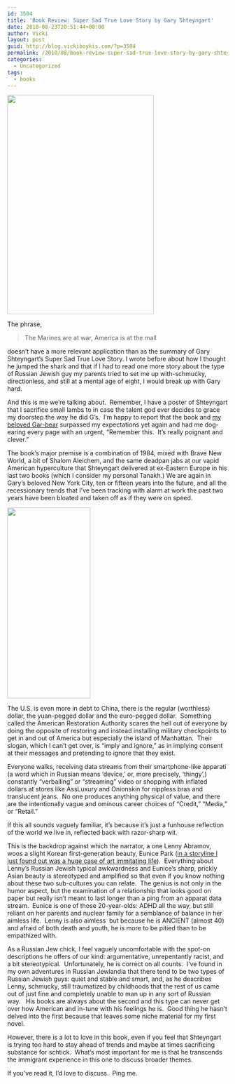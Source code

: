 ```yaml
---
id: 3504
title: 'Book Review: Super Sad True Love Story by Gary Shteyngart'
date: 2010-08-23T20:51:44+00:00
author: Vicki
layout: post
guid: http://blog.vickiboykis.com/?p=3504
permalink: /2010/08/book-review-super-sad-true-love-story-by-gary-shteyngart/
categories:
  - Uncategorized
tags:
  - books
---
```

[<img class="aligncenter size-full wp-image-3510" title="super_sad_true_love_story.large" src="http://blog.vickiboykis.com/wp-content/uploads/2010/08/super_sad_true_love_story.large_.jpg" alt="" width="335" height="500" />](http://blog.vickiboykis.com/wp-content/uploads/2010/08/super_sad_true_love_story.large_.jpg)

The phrase,

> The Marines are at war, America is at the mall

doesn&#8217;t have a more relevant application than as the summary of Gary Shteyngart&#8217;s Super Sad True Love Story. I wrote before about how I thought he jumped the shark and that if I had to read one more story about the type of Russian Jewish guy my parents tried to set me up with-schmucky, directionless, and still at a mental age of eight, I would break up with Gary hard.

And this is me we&#8217;re talking about.  Remember, I have a poster of Shteyngart that I sacrifice small lambs to in case the talent god ever decides to grace my doorstep the way he did G&#8217;s.  I&#8217;m happy to report that the book and [my beloved Gar-bear](http://blog.vickiboykis.com/2010/07/28/gary-shteyngart-kind-of-acknowledges-me-on-facebook/) surpassed my expectations yet again and had me dog-earing every page with an urgent, &#8220;Remember this.  It&#8217;s really poignant and clever.&#8221;

The book&#8217;s major premise is a combination of 1984, mixed with Brave New World, a bit of Shalom Aleichem, and the same deadpan jabs at our vapid American hyperculture that Shteyngart delivered at ex-Eastern Europe in his last two books (which I consider my personal Tanakh.) We are again in Gary&#8217;s beloved New York City, ten or fifteen years into the future, and all the recessionary trends that I&#8217;ve been tracking with alarm at work the past two years have been bloated and taken off as if they were on speed.

[<img class="aligncenter size-full wp-image-3512" title="18fob-q4-t_CA0-articleInline" src="http://blog.vickiboykis.com/wp-content/uploads/2010/08/18fob-q4-t_CA0-articleInline.jpg" alt="" width="190" height="435" />](http://blog.vickiboykis.com/wp-content/uploads/2010/08/18fob-q4-t_CA0-articleInline.jpg)

The U.S. is even more in debt to China, there is the regular (worthless) dollar, the yuan-pegged dollar and the euro-pegged dollar.  Something called the American Restoration Authority scares the hell out of everyone by doing the opposite of restoring and instead installing military checkpoints to get in and out of America but especially the island of Manhattan.  Their slogan, which I can&#8217;t get over, is &#8220;imply and ignore,&#8221; as in implying consent at their messages and pretending to ignore that they exist.

Everyone walks, receiving data streams from their smartphone-like apparati (a word which in Russian means &#8216;device,&#8217; or, more precisely, &#8216;thingy&#8217;,) constantly &#8220;verballing&#8221; or &#8220;streaming&#8221; video or shopping with inflated dollars at stores like AssLuxury and Onionskin for nippless bras and translucent jeans.  No one produces anything physical of value, and there are the intentionally vague and ominous career choices of &#8220;Credit,&#8221; &#8220;Media,&#8221; or &#8220;Retail.&#8221;

If this all sounds vaguely familiar, it&#8217;s because it&#8217;s just a funhouse reflection of the world we live in, reflected back with razor-sharp wit.

This is the backdrop against which the narrator, a one Lenny Abramov, woos a slight Korean first-generation beauty, Eunice Park ([in a storyline I just found out was a huge case of art immitating life](http://newyork.grubstreet.com/2006/09/gary_shteyngarts_breakfast_a_s_1.html)).  Everything about Lenny&#8217;s Russian Jewish typical awkwardness and Eunice&#8217;s sharp, prickly Asian beauty is stereotyped and amplified so that even if you know nothing about these two sub-cultures you can relate.  The genius is not only in the humor aspect, but the examination of a relationship that looks good on paper but really isn&#8217;t meant to last longer than a ping from an apparat data stream.  Eunice is one of those 20-year-olds: ADHD all the way, but still reliant on her parents and nuclear family for a semblance of balance in her aimless life.  Lenny is also aimless  but because he is ANCIENT (almost 40) and afraid of both death and youth, he is more to be pitied than to be empathized with.

As a Russian Jew chick, I feel vaguely uncomfortable with the spot-on descriptions he offers of our kind: argumentative, unrepentantly racist, and a bit stereotypical.  Unfortunately, he is correct on all counts.  I&#8217;ve found in my own adventures in Russian Jewlandia that there tend to be two types of Russian Jewish guys: quiet and stable and smart, and, as he describes Lenny, schmucky, still traumatized by childhoods that the rest of us came out of just fine and completely unable to man up in any sort of Russian way.   His books are always about the second and this type can never get over how American and in-tune with his feelings he is.  Good thing he hasn&#8217;t delved into the first because that leaves some niche material for my first novel.

However, there is a lot to love in this book, even if you feel that Shteyngart is trying too hard to stay ahead of trends and maybe at times sacrificing substance for schtick.  What&#8217;s most important for me is that he transcends the immigrant experience in this one to discuss broader themes.

If you&#8217;ve read it, I&#8217;d love to discuss.  Ping me.